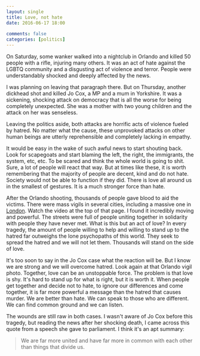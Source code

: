```yaml
---  
layout: single  
title: Love, not hate  
date: 2016-06-17 18:00  
  
comments: false
categories: [politics]  
---  
```

On Saturday, some wanker walked into a nightclub in Orlando and killed 50 people with a rifle, injuring many others. It was an act of hate against the LGBTQ community and a disgusting act of violence and terror. People were understandably shocked and deeply affected by the news.  

I was planning on leaving that paragraph there. But on Thursday, another dickhead shot and killed Jo Cox, a MP and a mum in Yorkshire. It was a sickening, shocking attack on democracy that is all the worse for being completely unexpected. She was a mother with two young children and the attack on her was senseless.  

<!--more-->  

Leaving the politics aside, both attacks are horrific acts of violence fueled by hatred. No matter what the cause, these unprovoked attacks on other human beings are utterly reprehensible and completely lacking in empathy.  

It would be easy in the wake of such awful news to start shouting back. Look for scapegoats and start blaming the left, the right, the immigrants, the system, etc, etc. To be scared and think the whole world is going to shit. Sure, a lot of people will react that way. But at times like these, it is worth remembering that the majority of people are decent, kind and do not hate. Society would not be able to function if they did. There is love all around us in the smallest of gestures. It is a much stronger force than hate.  

After the Orlando shooting, thousands of people gave blood to aid the victims. There were mass vigils in several cities, including a massive one in <a href="https://www.theguardian.com/us-news/2016/jun/13/orlando-nightclub-shooting-world-in-mourning-for-victims">London</a>. Watch the video at the top of that page. I found it incredibly moving and powerful. The streets were full of people uniting together in solidarity with people they have never met. What is this but an act of love? In every tragedy, the amount of people willing to help and willing to stand up to the hatred far outweighs the lone psychopaths of this world. They seek to spread the hatred and we will not let them. Thousands will stand on the side of love.  

It's too soon to say in the Jo Cox case what the reaction will be. But I know we are strong and we will overcome hatred. Look again at that Orlando vigil photo. Together, love can be an unstoppable force. The problem is that love is shy. It's hard to stand up for what is right, but it is worth it. When people get together and decide not to hate, to ignore our differences and come together, it is far more powerful a message than the hatred that causes murder. We are better than hate. We can speak to those who are different. We can find common ground and we can listen.  

The wounds are still raw in both cases. I wasn't aware of Jo Cox before this tragedy, but reading the news after her shocking death, I came across this quote from a speech she gave to parliament. I think it's an apt summary:  

<blockquote>   
  We are far more united and have far more in common with each other than things that divide us.  
</blockquote>  
